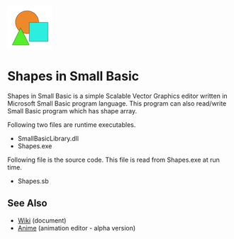 ![icon](img/icon.png)

# Shapes in Small Basic

Shapes in Small Basic is a simple Scalable Vector Graphics editor written in Microsoft Small Basic program language.  This program can also read/write Small Basic program which has shape array.

Following two files are runtime executables.
- SmallBasicLibrary.dll
- Shapes.exe

Following file is the source code. This file is read from Shapes.exe at run time.
- Shapes.sb

## See Also

- [Wiki](http://github.com/nonkit/Shapes/wiki) (document)
- [Anime](http://github.com/nonkit/Anime) (animation editor - alpha version)

